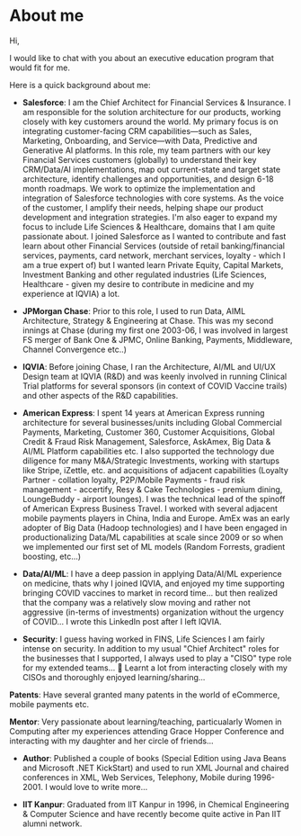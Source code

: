 # About me


Hi, 

I would like to chat with you about an executive education program that would fit for me. 

Here is a quick background about me:

- **Salesforce**: I am the Chief Architect for Financial Services & Insurance. I am responsible for the solution architecture for our products, working closely with key customers around the world. My primary focus is on integrating customer-facing CRM capabilities—such as Sales, Marketing, Onboarding, and Service—with Data, Predictive and Generative AI platforms. In this role, my team partners with our key Financial Services customers (globally) to understand their key CRM/Data/AI implementations, map out current-state and target state architecture, identify challenges and opportunities, and design 6-18 month roadmaps. We work to optimize the implementation and integration of Salesforce technologies with core systems. As the voice of the customer, I amplify their needs, helping shape our product development and integration strategies. I'm also eager to expand my focus to include Life Sciences & Healthcare, domains that I am quite passionate about. I joined Salesforce as I wanted to contribute and fast learn about other Financial Services (outside of retail banking/financial services, payments, card network, merchant services, loyalty - which I am a true expert of) but I wanted learn Private Equity, Capital Markets, Investment Banking and other regulated industries (Life Sciences, Healthcare - given my desire to contribute in medicine and my experience at IQVIA) a lot.

- **JPMorgan Chase**: Prior to this role, I used to run Data, AIML Architecture, Strategy & Engineering at Chase. This was my second innings at Chase (during my first one 2003-06,  I was involved in largest FS merger of Bank One & JPMC, Online Banking, Payments, Middleware, Channel Convergence etc..)

- **IQVIA**: Before joining Chase, I ran the Architecture, AI/ML and UI/UX Design team at IQVIA (R&D) and was keenly involved in running Clinical Trial platforms for several sponsors (in context of COVID Vaccine trails) and other aspects of the R&D capabilities.

- **American Express**: I spent 14 years at American Express running architecture for several businesses/units including Global Commercial Payments, Marketing, Customer 360, Customer Acquisitions, Global Credit & Fraud Risk Management, Salesforce, AskAmex, Big Data & AI/ML Platform capabilities etc. I also supported the technology due diligence for many M&A/Strategic Investments, working with startups like Stripe, iZettle, etc. and acquisitions of adjacent capabilities (Loyalty Partner - collation loyalty, P2P/Mobile Payments - fraud risk management - accertify, Resy & Cake Technologies - premium dining, LoungeBuddy - airport lounges). I was the technical lead of the spinoff of American Express Business Travel. I worked with several adjacent mobile payments players in China, India and Europe. AmEx was an early adopter of Big Data (Hadoop technologies) and I have been engaged in productionalizing Data/ML capabilities at scale since 2009 or so when we implemented our first set of ML models (Random Forrests, gradient boosting, etc...)

- **Data/AI/ML**: I have a deep passion in applying Data/AI/ML experience on medicine, thats why I joined IQVIA, and enjoyed my time supporting bringing COVID vaccines to market in record time... but then realized that the company was a relatively slow moving and rather not aggressive (in-terms of investments) organization without the urgency of COVID... I wrote this LinkedIn post after I left IQVIA. 

- **Security**: I guess having worked in FINS, Life Sciences I am fairly intense on security. In addition to my usual "Chief Architect" roles for the businesses that I supported, I always used to play a "CISO" type role for my extended teams... :slightly_smiling_face: Learnt a lot from interacting closely with my CISOs and thoroughly enjoyed learning/sharing...

**Patents**: Have several granted many patents in the world of eCommerce, mobile payments etc.

**Mentor**: Very passionate about learning/teaching, particualarly Women in Computing after my experiences attending Grace Hopper Conference and interacting with my daughter and her circle of friends...

- **Author**: Published a couple of books (Special Edition using Java Beans and Microsoft .NET KickStart) and used to run XML Journal and chaired conferences in XML, Web Services, Telephony, Mobile during 1996-2001. I would love to write more...

- **IIT Kanpur**: Graduated from IIT Kanpur in 1996, in Chemical Engineering & Computer Science and have recently become quite active in Pan IIT alumni network.
